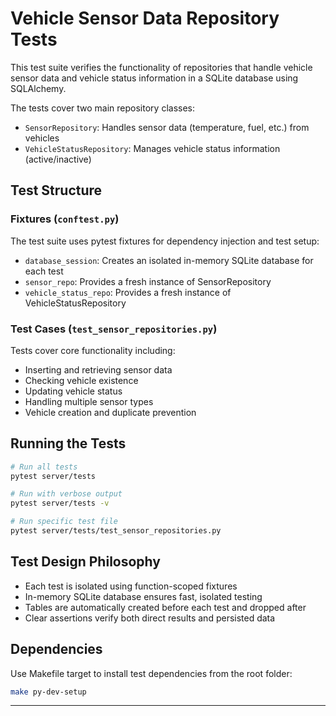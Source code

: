# Vehicle Sensor Data Repository Tests

This test suite verifies the functionality of repositories that handle vehicle sensor data and vehicle status information in a SQLite database using SQLAlchemy.

The tests cover two main repository classes:
- `SensorRepository`: Handles sensor data (temperature, fuel, etc.) from vehicles
- `VehicleStatusRepository`: Manages vehicle status information (active/inactive)

## Test Structure

### Fixtures (`conftest.py`)

The test suite uses pytest fixtures for dependency injection and test setup:

- `database_session`: Creates an isolated in-memory SQLite database for each test
- `sensor_repo`: Provides a fresh instance of SensorRepository
- `vehicle_status_repo`: Provides a fresh instance of VehicleStatusRepository

### Test Cases (`test_sensor_repositories.py`)

Tests cover core functionality including:
- Inserting and retrieving sensor data
- Checking vehicle existence
- Updating vehicle status
- Handling multiple sensor types
- Vehicle creation and duplicate prevention

## Running the Tests

```bash
# Run all tests
pytest server/tests

# Run with verbose output
pytest server/tests -v

# Run specific test file
pytest server/tests/test_sensor_repositories.py
```

## Test Design Philosophy

- Each test is isolated using function-scoped fixtures
- In-memory SQLite database ensures fast, isolated testing
- Tables are automatically created before each test and dropped after
- Clear assertions verify both direct results and persisted data

## Dependencies

Use Makefile target to install test dependencies from the root folder:

```bash
make py-dev-setup
```
---
